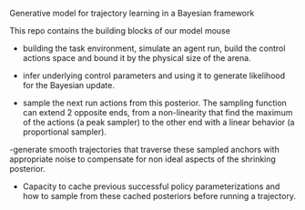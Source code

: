 Generative model for trajectory learning in a Bayesian framework

This repo contains the building blocks of our model mouse

  - building the task environment, simulate an agent run, build the control actions space and bound it by the physical size of the arena.

  - infer underlying control parameters and using it to generate likelihood for the Bayesian update.

  - sample the next run actions from this posterior. The sampling function can extend 2 opposite ends, from a non-linearity that find the maximum of the actions (a peak sampler) to the other end with a linear behavior (a proportional sampler).

  -generate smooth trajectories that traverse these sampled anchors with appropriate noise to compensate for non ideal aspects of the shrinking posterior.

  - Capacity to cache previous successful policy parameterizations and how to sample from these cached posteriors before running a trajectory.
